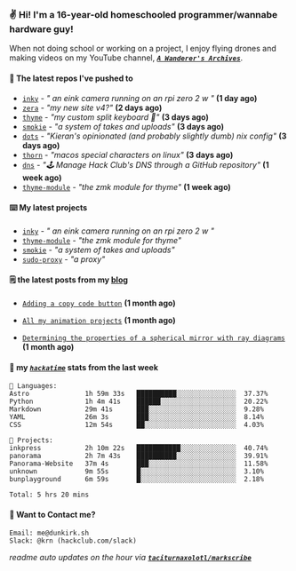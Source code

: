 ### ✌️ Hi! I'm a 16-year-old homeschooled programmer/wannabe hardware guy!

When not doing school or working on a project, I enjoy flying drones and making videos on my YouTube channel, [**_`A Wanderer's Archives`_**](https://youtube.com/@wanderer.archives).

#### 👷 The latest repos I've pushed to

- [`inky`](https://github.com/taciturnaxolotl/inky) - _" an eink camera running on an rpi zero 2 w "_ **(1 day ago)**
- [`zera`](https://github.com/taciturnaxolotl/zera) - _"my new site v4?"_ **(2 days ago)**
- [`thyme`](https://github.com/taciturnaxolotl/thyme) - _"my custom split keyboard 🫶"_ **(3 days ago)**
- [`smokie`](https://github.com/taciturnaxolotl/smokie) - _"a system of takes and uploads"_ **(3 days ago)**
- [`dots`](https://github.com/taciturnaxolotl/dots) - _"Kieran's opinionated (and probably slightly dumb) nix config"_ **(3 days ago)**
- [`thorn`](https://github.com/taciturnaxolotl/thorn) - _"macos special characters on linux"_ **(3 days ago)**
- [`dns`](https://github.com/hackclub/dns) - _"🕹 Manage Hack Club's DNS through a GitHub repository"_ **(1 week ago)**
- [`thyme-module`](https://github.com/taciturnaxolotl/thyme-module) - _"the zmk module for thyme"_ **(1 week ago)**

#### ⌨️ My latest projects

- [`inky`](https://github.com/taciturnaxolotl/inky) - _" an eink camera running on an rpi zero 2 w "_
- [`thyme-module`](https://github.com/taciturnaxolotl/thyme-module) - _"the zmk module for thyme"_
- [`smokie`](https://github.com/taciturnaxolotl/smokie) - _"a system of takes and uploads"_
- [`sudo-proxy`](https://github.com/taciturnaxolotl/sudo-proxy) - _"a proxy"_

#### 🗒️ the latest posts from my [blog](https://dunkirk.sh)

- [`Adding a copy code button`](https://dunkirk.sh/blog/adding-a-copy-button/) **(1 month ago)**

- [`All my animation projects`](https://dunkirk.sh/blog/my-animations/) **(1 month ago)**

- [`Determining the properties of a spherical mirror with ray diagrams`](https://dunkirk.sh/blog/spherical-ray-diagrams/) **(1 month ago)**



#### 📡 my [_`hackatime`_](https://waka.hackclub.com) stats from the last week

```text
💾 Languages:
Astro              1h 59m 33s   ██████████░░░░░░░░░░░░░░░  37.37%
Python             1h 4m 41s    ██████░░░░░░░░░░░░░░░░░░░  20.22%
Markdown           29m 41s      ███░░░░░░░░░░░░░░░░░░░░░░  9.28%
YAML               26m 3s       ███░░░░░░░░░░░░░░░░░░░░░░  8.14%
CSS                12m 54s      ██░░░░░░░░░░░░░░░░░░░░░░░  4.03%

💼 Projects:
inkpress           2h 10m 22s   ███████████░░░░░░░░░░░░░░  40.74%
panorama           2h 7m 43s    ██████████░░░░░░░░░░░░░░░  39.91%
Panorama-Website   37m 4s       ███░░░░░░░░░░░░░░░░░░░░░░  11.58%
unknown            9m 55s       █░░░░░░░░░░░░░░░░░░░░░░░░  3.10%
bunplayground      6m 59s       █░░░░░░░░░░░░░░░░░░░░░░░░  2.18%

Total: 5 hrs 20 mins
```

#### 📮 Want to Contact me?

```text
Email: me@dunkirk.sh
Slack: @krn (hackclub.com/slack)
```

_readme auto updates on the hour via [**`taciturnaxolotl/markscribe`**](https://github.com/taciturnaxolotl/markscribe)_
